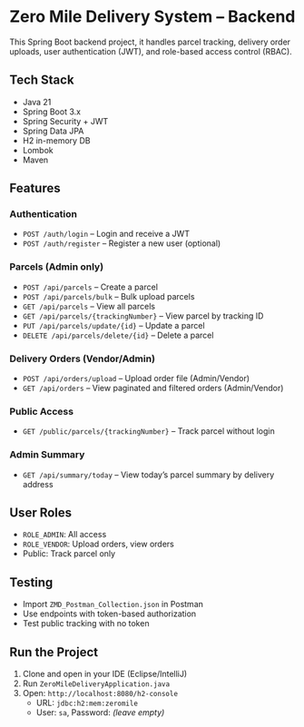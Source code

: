 # Zero Mile Delivery System – Backend

This Spring Boot backend project, it handles parcel tracking, delivery order uploads, user authentication (JWT), and role-based access control (RBAC).

##  Tech Stack

- Java 21
- Spring Boot 3.x
- Spring Security + JWT
- Spring Data JPA
- H2 in-memory DB
- Lombok
- Maven


##  Features

### Authentication

- `POST /auth/login` – Login and receive a JWT
- `POST /auth/register` – Register a new user (optional)

### Parcels (Admin only)

- `POST /api/parcels` – Create a parcel
- `POST /api/parcels/bulk` – Bulk upload parcels
- `GET /api/parcels` – View all parcels
- `GET /api/parcels/{trackingNumber}` – View parcel by tracking ID
- `PUT /api/parcels/update/{id}` – Update a parcel
- `DELETE /api/parcels/delete/{id}` – Delete a parcel

### Delivery Orders (Vendor/Admin)

- `POST /api/orders/upload` – Upload order file (Admin/Vendor)
- `GET /api/orders` – View paginated and filtered orders (Admin/Vendor)

### Public Access

- `GET /public/parcels/{trackingNumber}` – Track parcel without login

### Admin Summary

- `GET /api/summary/today` – View today’s parcel summary by delivery address



##  User Roles

- `ROLE_ADMIN`: All access
- `ROLE_VENDOR`: Upload orders, view orders
- Public: Track parcel only

##  Testing

- Import `ZMD_Postman_Collection.json`  in Postman
- Use endpoints with token-based authorization
- Test public tracking with no token

##  Run the Project

1. Clone and open in your IDE (Eclipse/IntelliJ)
2. Run `ZeroMileDeliveryApplication.java`
3. Open: `http://localhost:8080/h2-console`
   - URL: `jdbc:h2:mem:zeromile`
   - User: `sa`, Password: *(leave empty)*
